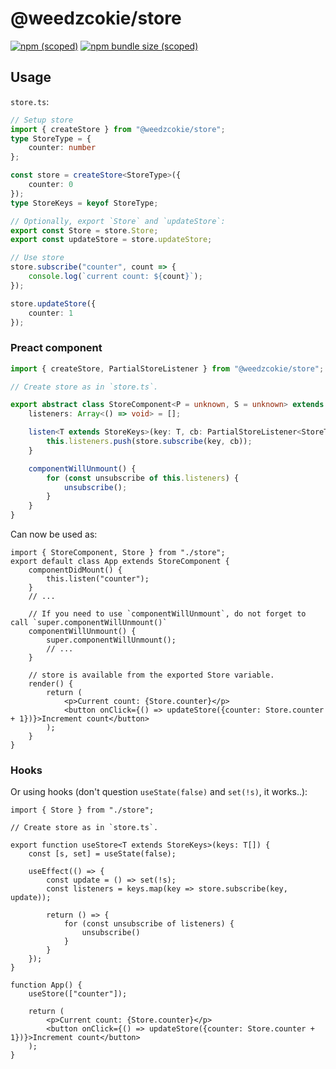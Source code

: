 # @weedzcokie/store

[![npm (scoped)](https://img.shields.io/npm/v/@weedzcokie/store?style=for-the-badge)](https://www.npmjs.com/package/@weedzcokie/store)
[![npm bundle size (scoped)](https://img.shields.io/bundlephobia/min/@weedzcokie/store?style=for-the-badge)](https://www.npmjs.com/package/@weedzcokie/store)

## Usage

`store.ts`:

```typescript
// Setup store
import { createStore } from "@weedzcokie/store";
type StoreType = {
    counter: number
};

const store = createStore<StoreType>({
    counter: 0
});
type StoreKeys = keyof StoreType;

// Optionally, export `Store` and `updateStore`:
export const Store = store.Store;
export const updateStore = store.updateStore;

// Use store
store.subscribe("counter", count => {
    console.log(`current count: ${count}`);
});

store.updateStore({
    counter: 1
});
```

### Preact component

```typescript
import { createStore, PartialStoreListener } from "@weedzcokie/store";

// Create store as in `store.ts`.

export abstract class StoreComponent<P = unknown, S = unknown> extends Component<P, S> {
    listeners: Array<() => void> = [];

    listen<T extends StoreKeys>(key: T, cb: PartialStoreListener<StoreType, T> = () => this.forceUpdate()) {
        this.listeners.push(store.subscribe(key, cb));
    }

    componentWillUnmount() {
        for (const unsubscribe of this.listeners) {
            unsubscribe();
        }
    }
}
```

Can now be used as:

```tsx
import { StoreComponent, Store } from "./store";
export default class App extends StoreComponent {
    componentDidMount() {
        this.listen("counter");
    }
    // ...
    
    // If you need to use `componentWillUnmount`, do not forget to call `super.componentWillUnmount()`
    componentWillUnmount() {
        super.componentWillUnmount();
        // ...
    }

    // store is available from the exported Store variable.
    render() {
        return (
            <p>Current count: {Store.counter}</p>
            <button onClick={() => updateStore({counter: Store.counter + 1})}>Increment count</button>
        );
    }
}
```

### Hooks

Or using hooks (don't question `useState(false)` and `set(!s)`, it works..):
```tsx
import { Store } from "./store";

// Create store as in `store.ts`.

export function useStore<T extends StoreKeys>(keys: T[]) {
    const [s, set] = useState(false);

    useEffect(() => {
        const update = () => set(!s);
        const listeners = keys.map(key => store.subscribe(key, update));

        return () => {
            for (const unsubscribe of listeners) {
                unsubscribe()
            }
        }
    });
}

function App() {
    useStore(["counter"]);

    return (
        <p>Current count: {Store.counter}</p>
        <button onClick={() => updateStore({counter: Store.counter + 1})}>Increment count</button>
    );
}
```
